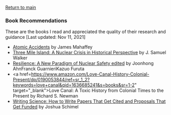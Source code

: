 <a href="https://misayasu.github.io/">Return to main</a><br/>

### Book Recommendations

These are the books I read and appreciated the quality of their research and guidance [Last updated: Nov 11, 2021]<br/>

- <a href="https://www.amazon.com/Atomic-Accidents-James-Maheffey-ebook/dp/B09BDF35NT/ref=sr_1_2?keywords=atomic+accidents&qid=1636685172&s=books&sr=1-2">Atomic Accidents</a> by James Mahaffey
- <a href="https://www.amazon.com/Three-Mile-Island-Samuel-Walker/dp/0520246837/ref=sr_1_3?keywords=three+mile+island&qid=1636684228&s=books&sr=1-3" target="_blank">Three Mile Island: A Nuclear Crisis in Historical Perspective</a> by J. Samuel Walker
- <a href="https://link.springer.com/book/10.1007/978-3-319-58768-4/" target="_blank">Resilience: A New Paradigm of Nuclear Safety edited</a> by Joonhong AhnFranck GuarnieriKazuo Furuta
- <a href=https://www.amazon.com/Love-Canal-History-Colonial-Present/dp/0190053844/ref=sr_1_2?keywords=love+canal&qid=1636685241&s=books&sr=1-2" target="_blank">Love Canal: A Toxic History from Colonial Times to the Present</a> by Richard S. Newman
- <a href="https://www.sciencedirect.com/science/article/pii/S0016718519302593?casa_token=CvV8-fTrR08AAAAA:yjMNHeEpaO1iwfNicscB7-MhJykexoccpf4yzemPNS-81-g_rVZ00shCVpv_KZEO-" target="_blank">Writing Science: How to Write Papers That Get Cited and Proposals That Get Funded</a> by Joshua Schimel 
